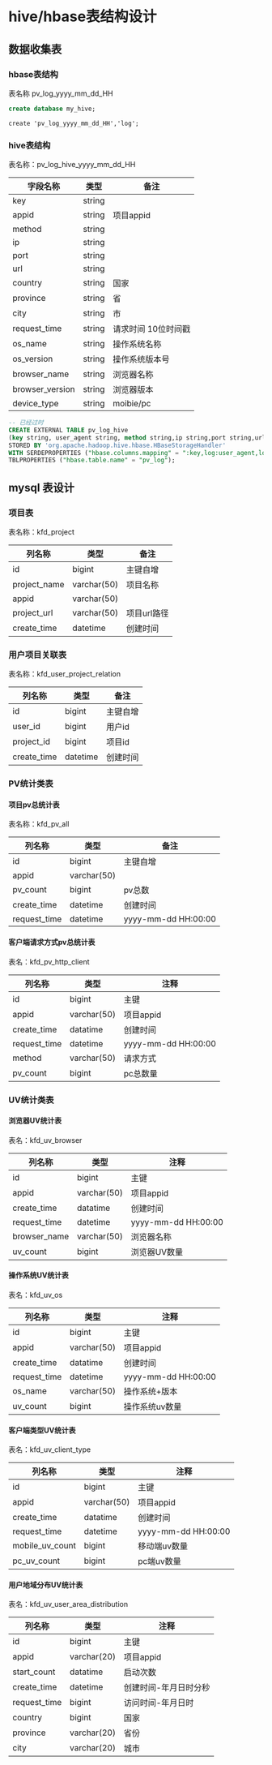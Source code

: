 

# hive/hbase表结构设计

## 数据收集表

### hbase表结构

表名称 pv_log_yyyy_mm_dd_HH

```sql
create database my_hive;
```

```shell
create 'pv_log_yyyy_mm_dd_HH','log';
```

### hive表结构 

表名称：pv_log_hive_yyyy_mm_dd_HH

| 字段名称        | 类型   | 备注                |
| --------------- | ------ | ------------------- |
| key             | string |                     |
| appid           | string | 项目appid           |
| method          | string |                     |
| ip              | string |                     |
| port            | string |                     |
| url             | string |                     |
| country         | string | 国家                |
| province        | string | 省                  |
| city            | string | 市                  |
| request_time    | string | 请求时间 10位时间戳 |
| os_name         | string | 操作系统名称        |
| os_version      | string | 操作系统版本号      |
| browser_name    | string | 浏览器名称          |
| browser_version | string | 浏览器版本          |
| device_type     | string | moibie/pc           |

```sql
-- 已经过时
CREATE EXTERNAL TABLE pv_log_hive 
(key string, user_agent string, method string,ip string,port string,url string,request_time string)  
STORED BY 'org.apache.hadoop.hive.hbase.HBaseStorageHandler'  
WITH SERDEPROPERTIES ("hbase.columns.mapping" = ":key,log:user_agent,log:method,log:ip,log:port,log:url,log:request_time")  
TBLPROPERTIES ("hbase.table.name" = "pv_log");
```

## mysql 表设计

### 项目表

表名称：kfd_project

| 列名称       | 类型        | 备注        |
| ------------ | ----------- | ----------- |
| id           | bigint      | 主键自增    |
| project_name | varchar(50) | 项目名称    |
| appid        | varchar(50) |             |
| project_url  | varchar(50) | 项目url路径 |
| create_time  | datetime    | 创建时间    |

### 用户项目关联表

表名称：kfd_user_project_relation

| 列名称      | 类型     | 备注     |
| ----------- | -------- | -------- |
| id          | bigint   | 主键自增 |
| user_id     | bigint   | 用户id   |
| project_id  | bigint   | 项目id   |
| create_time | datetime | 创建时间 |

### PV统计类表

#### 项目pv总统计表

表名称：kfd_pv_all

| 列名称       | 类型        | 备注                |
| ------------ | ----------- | ------------------- |
| id           | bigint      | 主键自增            |
| appid        | varchar(50) |                     |
| pv_count     | bigint      | pv总数              |
| create_time  | datetime    | 创建时间            |
| request_time | datetime    | yyyy-mm-dd HH:00:00 |


####  客户端请求方式pv总统计表

表名：kfd_pv_http_client

| 列名称       | 类型        | 注释                |
| ------------ | ----------- | ------------------- |
| id           | bigint      | 主键                |
| appid        | varchar(50) | 项目appid           |
| create_time  | datatime    | 创建时间            |
| request_time | datetime    | yyyy-mm-dd HH:00:00 |
| method       | varchar(50) | 请求方式            |
| pv_count     | bigint      | pc总数量            |




### UV统计类表

#### 浏览器UV统计表

表名：kfd_uv_browser

| 列名称       | 类型        | 注释                |
| ------------ | ----------- | ------------------- |
| id           | bigint      | 主键                |
| appid        | varchar(50) | 项目appid           |
| create_time  | datatime    | 创建时间            |
| request_time | datetime    | yyyy-mm-dd HH:00:00 |
| browser_name | varchar(50) | 浏览器名称          |
| uv_count     | bigint      | 浏览器UV数量        |

#### 操作系统UV统计表

表名：kfd_uv_os

| 列名称       | 类型        | 注释                |
| ------------ | ----------- | ------------------- |
| id           | bigint      | 主键                |
| appid        | varchar(50) | 项目appid           |
| create_time  | datatime    | 创建时间            |
| request_time | datetime    | yyyy-mm-dd HH:00:00 |
| os_name      | varchar(50) | 操作系统+版本       |
| uv_count     | bigint      | 操作系统uv数量      |

#### 客户端类型UV统计表

表名：kfd_uv_client_type

| 列名称          | 类型        | 注释                |
| --------------- | ----------- | ------------------- |
| id              | bigint      | 主键                |
| appid           | varchar(50) | 项目appid           |
| create_time     | datatime    | 创建时间            |
| request_time    | datetime    | yyyy-mm-dd HH:00:00 |
| mobile_uv_count | bigint      | 移动端uv数量        |
| pc_uv_count     | bigint      | pc端uv数量          |
#### 用户地域分布UV统计表

表名：kfd_uv_user_area_distribution

| 列名称          | 类型        | 注释                |
| --------------- | ----------- | ------------------- |
| id              | bigint      | 主键                |
| appid           | varchar(20) | 项目appid           |
| start_count     | datatime    | 启动次数            |
| create_time     | datetime    | 创建时间-年月日时分秒 |
| request_time    | bigint      | 访问时间-年月日时        |
| country         | bigint      | 国家          |
| province        | varchar(20) | 省份          |
| city            | varchar(20) | 城市          |
